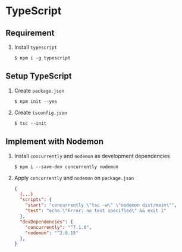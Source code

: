 # TypeScript

## Requirement

1. Install `typescript`

   ```
   $ npm i -g typescript
   ```

## Setup TypeScript

1. Create `package.json`

   ```
   $ npm init --yes
   ```

2. Create `tsconfig.json`

   ```
   $ tsc --init
   ```

## Implement with Nodemon

1.  Install `concurrently` and `nodemon` as development dependencies

    ```
    $ npm i --save-dev concurrently nodemon
    ```

2.  Apply `concurrently` and `nodemon` on `package.json`

    ```json
    {
      (...)
      "scripts": {
        "start": "concurrently \"tsc -w\" \"nodemon dist/main\"",
        "test": "echo \"Error: no test specified\" && exit 1"
      },
      "devDependencies": {
        "concurrently": "^7.1.0",
        "nodemon": "^2.0.15"
      },
    }
    ```
